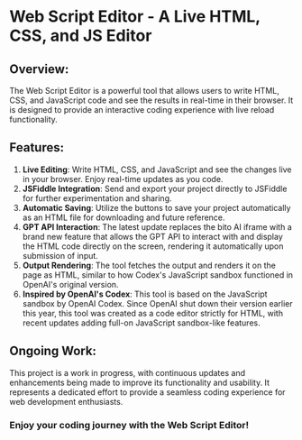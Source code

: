 # Web Script Editor - A Live HTML, CSS, and JS Editor

## Overview:
The Web Script Editor is a powerful tool that allows users to write HTML, CSS, and JavaScript code and see the results in real-time in their browser. It is designed to provide an interactive coding experience with live reload functionality.

## Features:
1. **Live Editing**: Write HTML, CSS, and JavaScript and see the changes live in your browser. Enjoy real-time updates as you code.
2. **JSFiddle Integration**: Send and export your project directly to JSFiddle for further experimentation and sharing.
3. **Automatic Saving**: Utilize the buttons to save your project automatically as an HTML file for downloading and future reference.
4. **GPT API Interaction**: The latest update replaces the bito AI iframe with a brand new feature that allows the GPT API to interact with and display the HTML code directly on the screen, rendering it automatically upon submission of input.
5. **Output Rendering**: The tool fetches the output and renders it on the page as HTML, similar to how Codex's JavaScript sandbox functioned in OpenAI's original version.
6. **Inspired by OpenAI's Codex**: This tool is based on the JavaScript sandbox by OpenAI Codex. Since OpenAI shut down their version earlier this year, this tool was created as a code editor strictly for HTML, with recent updates adding full-on JavaScript sandbox-like features.

## Ongoing Work:
This project is a work in progress, with continuous updates and enhancements being made to improve its functionality and usability. It represents a dedicated effort to provide a seamless coding experience for web development enthusiasts.

### Enjoy your coding journey with the Web Script Editor!
